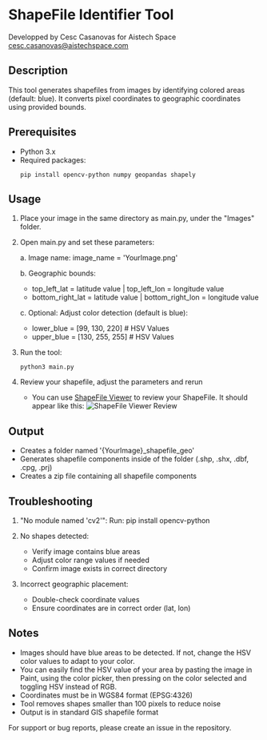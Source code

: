 ShapeFile Identifier Tool
========================

Developped by Cesc Casanovas for Aistech Space  
cesc.casanovas@aistechspace.com

Description
------------
This tool generates shapefiles from images by identifying colored areas (default: blue). It converts pixel coordinates to geographic coordinates using provided bounds.

Prerequisites
------------
- Python 3.x
- Required packages:
  ```
  pip install opencv-python numpy geopandas shapely
  ```

Usage
-----
1. Place your image in the same directory as main.py, under the "Images" folder.
2. Open main.py and set these parameters:

   a. Image name:
      image_name = 'YourImage.png'

 
   b. Geographic bounds:  
      - top_left_lat = latitude value    |    top_left_lon = longitude value  
      - bottom_right_lat = latitude value    |    bottom_right_lon = longitude value  

   c. Optional: Adjust color detection (default is blue):  
      - lower_blue = [99, 130, 220]   # HSV Values  
      - upper_blue = [130, 255, 255]  # HSV Values  

3. Run the tool:
   ```
   python3 main.py
   ```
4. Review your shapefile, adjust the parameters and rerun  

    - You can use [ShapeFile Viewer](https://www.chatdb.ai/tools/shapefile-viewer) to review your ShapeFile. It should appear like this:
    ![ShapeFile Viewer Review](../GitImages/AOIReview-ShapefileViewer.png)

Output
------
- Creates a folder named '{YourImage}_shapefile_geo'
- Generates shapefile components inside of the folder (.shp, .shx, .dbf, .cpg, .prj)
- Creates a zip file containing all shapefile components

Troubleshooting
--------------
1. "No module named 'cv2'":
   Run: pip install opencv-python

2. No shapes detected:
   - Verify image contains blue areas
   - Adjust color range values if needed
   - Confirm image exists in correct directory

3. Incorrect geographic placement:
   - Double-check coordinate values
   - Ensure coordinates are in correct order (lat, lon)

Notes
-----
- Images should have blue areas to be detected. If not, change the HSV color values to adapt to your color. 
- You can easily find the HSV value of your area by pasting the image in Paint, using the color picker, then pressing on the color selected and toggling HSV instead of RGB. 
- Coordinates must be in WGS84 format (EPSG:4326)
- Tool removes shapes smaller than 100 pixels to reduce noise
- Output is in standard GIS shapefile format

For support or bug reports, please create an issue in the repository. 
